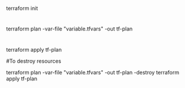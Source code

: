 #
terraform init

#
terraform plan -var-file "variable.tfvars"  -out tf-plan

#
terraform apply tf-plan



#To destroy resources

terraform plan -var-file "variable.tfvars"  -out tf-plan -destroy
terraform apply tf-plan
